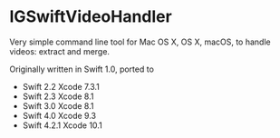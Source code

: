 # IGSwiftVideoHandler

Very simple command line tool for Mac OS X, OS X, macOS, to handle videos: extract and merge.

Originally written in Swift 1.0, ported to
* Swift 2.2 Xcode 7.3.1
* Swift 2.3 Xcode 8.1
* Swift 3.0 Xcode 8.1
* Swift 4.0 Xcode 9.3
* Swift 4.2.1 Xcode 10.1

